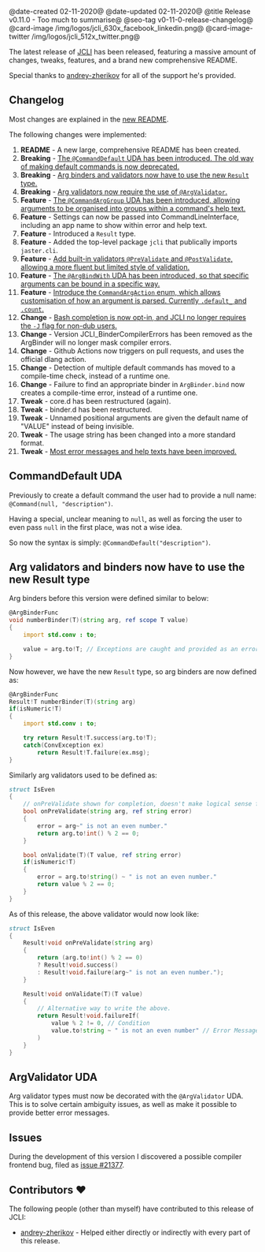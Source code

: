 ﻿@date-created 02-11-2020@
@date-updated 02-11-2020@
@title Release v0.11.0 - Too much to summarise@
@seo-tag v0-11-0-release-changelog@
@card-image /img/logos/jcli_630x_facebook_linkedin.png@
@card-image-twitter /img/logos/jcli_512x_twitter.png@

The latest release of [JCLI](https://code.dlang.org/packages/jcli) has been released, featuring a massive amount of changes,
tweaks, features, and a brand new comprehensive README.

Special thanks to [andrey-zherikov](https://github.com/andrey-zherikov) for all of the support he's provided.

## Changelog

Most changes are explained in the [new README](https://github.com/BradleyChatha/jcli).

The following changes were implemented:

1. **README** - A new large, comprehensive README has been created.
1. **Breaking** - [The `@CommandDefault` UDA has been introduced. The old way of making default commands is now deprecated.](#commanddefault-uda)
1. **Breaking** - [Arg binders and validators now have to use the new `Result` type.](#arg-validators-and-binders-now-have-to-use-the-new-result-type)
1. **Breaking** - [Arg validators now require the use of `@ArgValidator`.](#argvalidator-uda)
1. **Feature** - [The `@CommandArgGroup` UDA has been introduced, allowing arguments to be organised into groups within a command's help text.](https://github.com/BradleyChatha/jcli#argument-groups)
1. **Feature** - Settings can now be passed into CommandLineInterface, including an app name to show within error and help text.
1. **Feature** - Introduced a `Result` type.
1. **Feature** - Added the top-level package `jcli` that publically imports `jaster.cli`.
1. **Feature** - [Add built-in validators `@PreValidate` and `@PostValidate`, allowing a more fluent but limited style of validation.](https://github.com/BradleyChatha/jcli#user-defined-argument-validation)
1. **Feature** - [The `@ArgBindWith` UDA has been introduced, so that specific arguments can be bound in a specific way.](https://github.com/BradleyChatha/jcli#per-argument-binding)
1. **Feature** - [Introduce the `CommandArgAction` enum, which allows customisation of how an argument is parsed. Currently `.default_` and `.count`.](https://github.com/BradleyChatha/jcli#commandargactioncount)
1. **Change** - [Bash completion is now opt-in, and JCLI no longer requires the `-J` flag for non-dub users.](https://github.com/BradleyChatha/jcli#bash-completion)
1. **Change** - Version JCLI_BinderCompilerErrors has been removed as the ArgBinder will no longer mask compiler errors.
1. **Change** - Github Actions now triggers on pull requests, and uses the official dlang action.
1. **Change** - Detection of multiple default commands has moved to a compile-time check, instead of a runtime one.
1. **Change** - Failure to find an appropriate binder in `ArgBinder.bind` now creates a compile-time error, instead of a runtime one.
1. **Tweak** - core.d has been restructured (again).
1. **Tweak** - binder.d has been restructured.
1. **Tweak** - Unnamed positional arguments are given the default name of "VALUE" instead of being invisible.
1. **Tweak** - The usage string has been changed into a more standard format.
1. **Tweak** - [Most error messages and help texts have been improved.](https://github.com/BradleyChatha/jcli/pull/26)

## CommandDefault UDA

Previously to create a default command the user had to provide a null name: `@Command(null, "description")`.

Having a special, unclear meaning to `null`, as well as forcing the user to even pass `null` in the first place, was not a wise idea.

So now the syntax is simply: `@CommandDefault("description")`.

## Arg validators and binders now have to use the new Result type

Arg binders before this version were defined similar to below:

```d
@ArgBinderFunc
void numberBinder(T)(string arg, ref scope T value)
{
    import std.conv : to;

    value = arg.to!T; // Exceptions are caught and provided as an error message.
}
```

Now however, we have the new `Result` type, so arg binders are now defined as:

```d
@ArgBinderFunc
Result!T numberBinder(T)(string arg)
if(isNumeric!T)
{
    import std.conv : to;

    try return Result!T.success(arg.to!T);
    catch(ConvException ex)
        return Result!T.failure(ex.msg);
}
```

Similarly arg validators used to be defined as:

```d
struct IsEven
{
    // onPreValidate shown for completion, doesn't make logical sense for this validator though.
    bool onPreValidate(string arg, ref string error)
    {
        error = arg~" is not an even number."
        return arg.to!int() % 2 == 0;
    }

    bool onValidate(T)(T value, ref string error)
    if(isNumeric!T)
    {
        error = arg.to!string() ~ " is not an even number."
        return value % 2 == 0;
    }
}
```

As of this release, the above validator would now look like:

```d
struct IsEven
{
    Result!void onPreValidate(string arg)
    {
        return (arg.to!int() % 2 == 0)
        ? Result!void.success()
        : Result!void.failure(arg~" is not an even number.");
    }

    Result!void onValidate(T)(T value)
    {
        // Alternative way to write the above.
        return Result!void.failureIf(
            value % 2 != 0, // Condition
            value.to!string ~ " is not an even number" // Error Message if condition is true.
        )
    }
}
```

## ArgValidator UDA

Arg validator types must now be decorated with the `@ArgValidator` UDA. This is to solve certain ambiguity issues, as well
as make it possible to provide better error messages.

## Issues

During the development of this version I discovered a possible compiler frontend bug, 
filed as [issue #21377](https://issues.dlang.org/show_bug.cgi?id=21377).

## Contributors ❤️

The following people (other than myself) have contributed to this release of JCLI:

* [andrey-zherikov](https://github.com/andrey-zherikov) - Helped either directly or indirectly with every part of this release.

